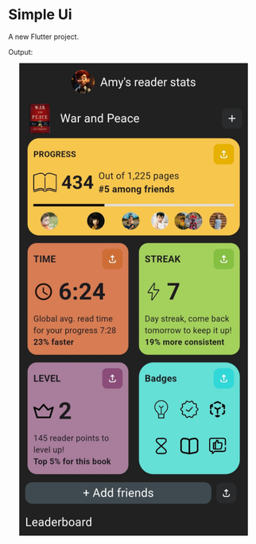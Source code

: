 # Simple Ui

A new Flutter project.


Output:
<p align="center">
  <img width="460" src="https://github.com/harisivams/Flutter_task/blob/main/output.jpg">
</p>
